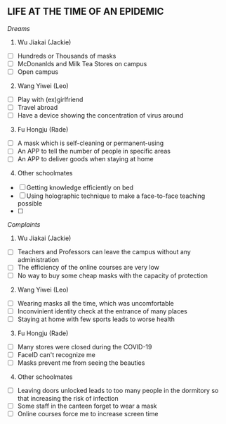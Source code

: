 ﻿## LIFE AT THE TIME OF AN EPIDEMIC

*Dreams*
 1. Wu Jiakai (Jackie)
 - [ ] Hundreds or Thousands of masks
 - [ ] McDonanlds and Milk Tea Stores on campus
 - [ ] Open campus
 2. Wang Yiwei (Leo)
 - [ ] Play with (ex)girlfriend
 - [ ] Travel abroad
 - [ ] Have a device showing the concentration of virus around
 3. Fu Hongju (Rade)
 - [ ] A mask which is self-cleaning or permanent-using
 - [ ] An APP to tell the number of people in specific areas
 - [ ] An APP to deliver goods when staying at home
 4. Other schoolmates
 - [ ] Getting knowledge efficiently on bed
 - [ ] Using holographic technique to make a face-to-face teaching possible
 - [ ] 


*Complaints*
 1. Wu Jiakai (Jackie)
 - [ ] Teachers and Professors can leave the campus without any administration
 - [ ] The efficiency of the online courses are very low
 - [ ] No way to buy some cheap masks with the capacity of protection
 2. Wang Yiwei (Leo)
 - [ ] Wearing masks all the time, which was uncomfortable
 - [ ] Inconvinient identity check at the entrance of many places
 - [ ] Staying at home with few sports leads to worse health
 3. Fu Hongju (Rade)
 - [ ] Many stores were closed during the COVID-19
 - [ ] FaceID can't recognize me
 - [ ] Masks prevent me from seeing the beauties
 4. Other schoolmates
 - [ ] Leaving doors unlocked leads to too many people in the dormitory so that increasing the risk of infection
 - [ ] Some staff in the canteen forget to wear a mask
 - [ ] Online courses force me to increase screen time
